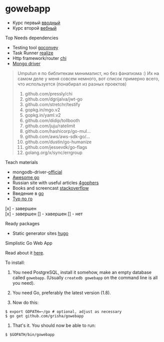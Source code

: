 # gowebapp

- Курс первый [вводный](https://www.coursera.org/learn/golang-webservices-1/home/welcome)
- Курс второй [вебный](https://www.coursera.org/learn/golang-webservices-2/lecture/jLqQf/o-chiem-etot-kurs)

Top Needs dependencies

- Testing tool [goconvey](http://goconvey.co)
- Task Runner [realize](https://gorealize.io)
- Http framework/router [chi](https://github.com/go-chi/chi)
- [Mongo driver](https://github.com/mongodb/mongo-go-driver)

> Umputun
> я по библитекам минималист, но без фанатизма :) Иx на самом деле у меня совсем немного, вот список примерно всего, что используется (понабирал из разных проектов)
> 1. github.com/pressly/chi
> 2. github.com/dgrijalva/jwt-go
> 3. github.com/stretchr/testify
> 4. gopkg.in/mgo.v2
> 5. gopkg.in/yaml.v2
> 6. github.com/didip/tollbooth
> 7. github.com/juju/ratelimit
> 8. github.com/hashicorp/go-mul...
> 9. github.com/aws/aws-sdk-go/...
> 10. github.com/dustin/go-humanize
> 11. github.com/jessevdk/go-flags
> 12. golang.org/x/sync/errgroup


Teach materials

- mongodb-driver-[official](https://github.com/mongodb/mongo-go-driver/blob/master/mongo/doc.go)
- [Awesome go](https://github.com/avelino/awesome-go)
- Russian site with useful articles [4gophers](https://4gophers.ru)
- Books and screencast [stackoverflow](https://ru.stackoverflow.com/questions/436505/Книги-документация-статьи-и-курсы-по-go)
- Введение в [go](http://golang-book.ru)
- [Тур по го](https://go-tour-ru-ru.appspot.com/flowcontrol/2)

[x] - завершен  
[x] - завершен
[]  - хавершен
[]  - нет

Ready packages

- Static generator sites [hugo](https://gohugo.io)

Simplistic Go Web App

Read about it [here](https://grisha.org/blog/2017/04/27/simplistic-go-web-app/).

To install:

1. You need PostgreSQL, install it somehow, make an empty database
   called `gowebapp`. (Usually `createdb gowebapp` on the command line is
   all you need).

1. You need Go, preferably the latest version (1.8).

1. Now do this:

```
$ export GOPATH=~/go # optional, adjust as necessary
$ go get github.com/grisha/gowebapp
```

1. That's it. You should now be able to run:
```
$ $GOPATH/bin/gowebapp
```


